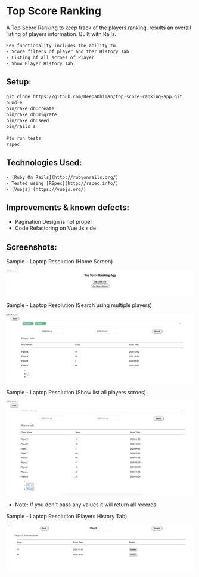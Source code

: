 Top Score Ranking
===================
A Top Score Ranking to keep track of the players ranking, results an overall listing of players information. Built with Rails.

```
Key functionality includes the ability to:
- Score filters of player and ther History Tab
- Listing of all scroes of Player
- Show Player History Tab
```

Setup:
-------
```
git clone https://github.com/DeepaDhiman/top-score-ranking-app.git
bundle
bin/rake db:create
bin/rake db:migrate
bin/rake db:seed
bin/rails s

#to run tests
rspec
```

Technologies Used:
-------
```
- [Ruby On Rails](http://rubyonrails.org/)
- Tested using [RSpec](http://rspec.info/)
- [Vuejs] (https://vuejs.org/)
```

Improvements & known defects:
-------
- Pagination Design is not proper
- Code Refactoring on Vue Js side


Screenshots:
-------
Sample - Laptop Resolution (Home Screen)

![web](git_imgs/screen_1.png)

Sample - Laptop Resolution (Search using multiple players)

![web](git_imgs/screen_2.png)

Sample - Laptop Resolution (Show list all players scroes)

![web](git_imgs/screen_3.png)

* Note: If you don't pass any values it will return all records

Sample - Laptop Resolution (Players History Tab)

![web](git_imgs/screen_4.png)